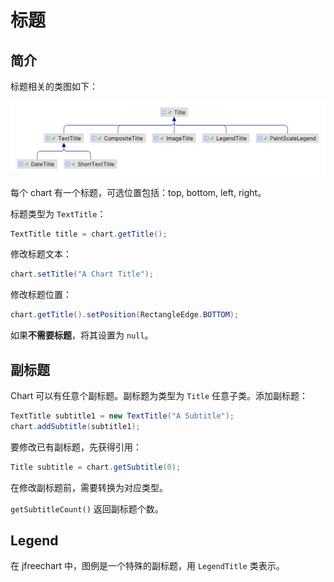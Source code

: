 # 标题

## 简介

标题相关的类图如下：

![image-20250115124139284](./images/image-20250115124139284.png)

每个 chart 有一个标题，可选位置包括：top, bottom, left, right。

标题类型为 `TextTitle`：

```java
TextTitle title = chart.getTitle();
```

修改标题文本：

```java
chart.setTitle("A Chart Title");
```

修改标题位置：

```java
chart.getTitle().setPosition(RectangleEdge.BOTTOM);
```

如果**不需要标题**，将其设置为 `null`。



## 副标题

Chart 可以有任意个副标题。副标题为类型为 `Title` 任意子类。添加副标题：

```java
TextTitle subtitle1 = new TextTitle("A Subtitle");
chart.addSubtitle(subtitle1);
```

要修改已有副标题，先获得引用：

```java
Title subtitle = chart.getSubtitle(0);
```

在修改副标题前，需要转换为对应类型。

`getSubtitleCount()` 返回副标题个数。

## Legend

在 jfreechart 中，图例是一个特殊的副标题，用 `LegendTitle` 类表示。

